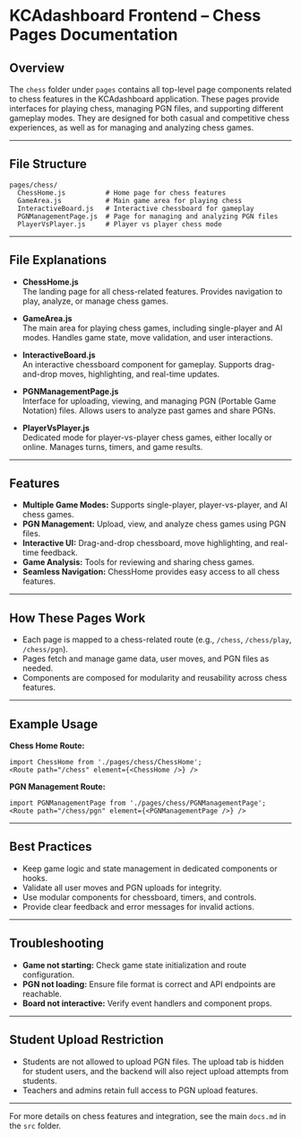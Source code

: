 # KCAdashboard Frontend – Chess Pages Documentation

## Overview

The `chess` folder under `pages` contains all top-level page components related to chess features in the KCAdashboard application. These pages provide interfaces for playing chess, managing PGN files, and supporting different gameplay modes. They are designed for both casual and competitive chess experiences, as well as for managing and analyzing chess games.

---

## File Structure

```
pages/chess/
  ChessHome.js          # Home page for chess features
  GameArea.js           # Main game area for playing chess
  InteractiveBoard.js   # Interactive chessboard for gameplay
  PGNManagementPage.js  # Page for managing and analyzing PGN files
  PlayerVsPlayer.js     # Player vs player chess mode
```

---

## File Explanations

- **ChessHome.js**  
  The landing page for all chess-related features. Provides navigation to play, analyze, or manage chess games.

- **GameArea.js**  
  The main area for playing chess games, including single-player and AI modes. Handles game state, move validation, and user interactions.

- **InteractiveBoard.js**  
  An interactive chessboard component for gameplay. Supports drag-and-drop moves, highlighting, and real-time updates.

- **PGNManagementPage.js**  
  Interface for uploading, viewing, and managing PGN (Portable Game Notation) files. Allows users to analyze past games and share PGNs.

- **PlayerVsPlayer.js**  
  Dedicated mode for player-vs-player chess games, either locally or online. Manages turns, timers, and game results.

---

## Features

- **Multiple Game Modes:** Supports single-player, player-vs-player, and AI chess games.
- **PGN Management:** Upload, view, and analyze chess games using PGN files.
- **Interactive UI:** Drag-and-drop chessboard, move highlighting, and real-time feedback.
- **Game Analysis:** Tools for reviewing and sharing chess games.
- **Seamless Navigation:** ChessHome provides easy access to all chess features.

---

## How These Pages Work

- Each page is mapped to a chess-related route (e.g., `/chess`, `/chess/play`, `/chess/pgn`).
- Pages fetch and manage game data, user moves, and PGN files as needed.
- Components are composed for modularity and reusability across chess features.

---

## Example Usage

**Chess Home Route:**
```
import ChessHome from './pages/chess/ChessHome';
<Route path="/chess" element={<ChessHome />} />
```

**PGN Management Route:**
```
import PGNManagementPage from './pages/chess/PGNManagementPage';
<Route path="/chess/pgn" element={<PGNManagementPage />} />
```

---

## Best Practices

- Keep game logic and state management in dedicated components or hooks.
- Validate all user moves and PGN uploads for integrity.
- Use modular components for chessboard, timers, and controls.
- Provide clear feedback and error messages for invalid actions.

---

## Troubleshooting

- **Game not starting:** Check game state initialization and route configuration.
- **PGN not loading:** Ensure file format is correct and API endpoints are reachable.
- **Board not interactive:** Verify event handlers and component props.

---

## Student Upload Restriction

- Students are not allowed to upload PGN files. The upload tab is hidden for student users, and the backend will also reject upload attempts from students.
- Teachers and admins retain full access to PGN upload features.

---

For more details on chess features and integration, see the main `docs.md` in the `src` folder.
